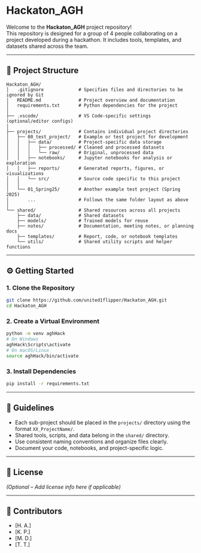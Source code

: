 # Hackaton_AGH

Welcome to the **Hackaton_AGH** project repository!  
This repository is designed for a group of 4 people collaborating on a project developed during a hackathon. It includes tools, templates, and datasets shared across the team.

---

## 📁 Project Structure

```
Hackaton_AGH/
│   .gitignore             # Specifies files and directories to be ignored by Git
│   README.md              # Project overview and documentation
│   requirements.txt       # Python dependencies for the project
│
├── .vscode/               # VS Code-specific settings (optional/editor configs)
│
├── projects/              # Contains individual project directories
│   ├── 00_test_project/   # Example or test project for development
│   │   ├── data/          # Project-specific data storage
│   │   │   ├── processed/ # Cleaned and processed datasets
│   │   │   └── raw/       # Original, unprocessed data
│   │   ├── notebooks/     # Jupyter notebooks for analysis or exploration
│   │   ├── reports/       # Generated reports, figures, or visualizations
│   │   └── src/           # Source code specific to this project
│   │
│   └── 01_Spring25/       # Another example test project (Spring 2025)
│       ...                # Follows the same folder layout as above
│
└── shared/                # Shared resources across all projects
    ├── data/              # Shared datasets
    ├── models/            # Trained models for reuse
    ├── notes/             # Documentation, meeting notes, or planning docs
    ├── templates/         # Report, code, or notebook templates
    └── utils/             # Shared utility scripts and helper functions
```

---

## ⚙️ Getting Started

### 1. Clone the Repository

```bash
git clone https://github.com/united1flipper/Hackaton_AGH.git
cd Hackaton_AGH
```

### 2. Create a Virtual Environment

```bash
python -m venv aghHack
# On Windows
aghHack\Scripts\activate
# On macOS/Linux
source aghHack/bin/activate
```

### 3. Install Dependencies

```bash
pip install -r requirements.txt
```

---

## 📌 Guidelines

- Each sub-project should be placed in the `projects/` directory using the format `XX_ProjectName/`.
- Shared tools, scripts, and data belong in the `shared/` directory.
- Use consistent naming conventions and organize files clearly.
- Document your code, notebooks, and project-specific logic.

---

## 📄 License

*(Optional – Add license info here if applicable)*

---

## 👥 Contributors

- [H. A.]
- [K. P.]
- [M. D.]
- [T. T.]